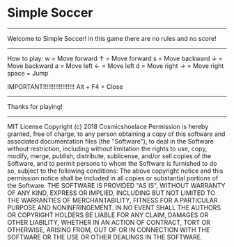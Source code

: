 # Simple Soccer
--------------------------------------------------------------------------------------------------------------------------------
Welcome to Simple Soccer!
in this game there are no rules and no score!
________________________________________________________________________________________________________________________
How to play:
w = Move forward	↑ = Move forward
s = Move backward	↓ = Move backward
a = Move left		← = Move left
d = Move right		→ = Move right
space = Jump

IMPORTANT!!!!!!!!!!!!!!!!!!
Alt + F4 = Close

____________________________________________________________________________________________________________________
Thanks for playing! 

_________________________________________________________________________________________________________________

MIT License
 Copyright (c) 2018 Cosmicshoelace
 Permission is hereby granted, free of charge, to any person obtaining a copy
of this software and associated documentation files (the "Software"), to deal
in the Software without restriction, including without limitation the rights
to use, copy, modify, merge, publish, distribute, sublicense, and/or sell
copies of the Software, and to permit persons to whom the Software is
furnished to do so, subject to the following conditions:
 The above copyright notice and this permission notice shall be included in all
copies or substantial portions of the Software.
 THE SOFTWARE IS PROVIDED "AS IS", WITHOUT WARRANTY OF ANY KIND, EXPRESS OR
IMPLIED, INCLUDING BUT NOT LIMITED TO THE WARRANTIES OF MERCHANTABILITY,
FITNESS FOR A PARTICULAR PURPOSE AND NONINFRINGEMENT. IN NO EVENT SHALL THE
AUTHORS OR COPYRIGHT HOLDERS BE LIABLE FOR ANY CLAIM, DAMAGES OR OTHER
LIABILITY, WHETHER IN AN ACTION OF CONTRACT, TORT OR OTHERWISE, ARISING FROM,
OUT OF OR IN CONNECTION WITH THE SOFTWARE OR THE USE OR OTHER DEALINGS IN THE
SOFTWARE.
